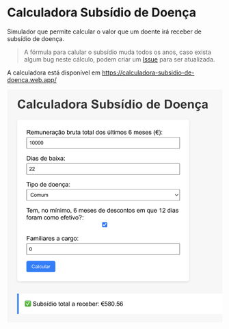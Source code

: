 # Calculadora Subsídio de Doença 

Simulador que permite calcular o valor que um doente irá receber de subsídio de doença.

> A fórmula para calular o subsídio muda todos os anos, caso exista algum bug neste cálculo, podem criar um [Issue](https://github.com/PedroS11/calculadora-subsidio-doenca/issues) para ser atualizada.

A calculadora está disponível em https://calculadora-subsidio-de-doenca.web.app/

<img src="ui.png" width="950px"/>



